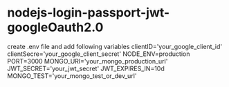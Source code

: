 # nodejs-login-passport-jwt-googleOauth2.0
create .env file and add following variables
clientID='your_google_client_id'
clientSecre='your_google_client_secret'
NODE_ENV=production
PORT=3000
MONGO_URI='your_mongo_production_url'
JWT_SECRET='your_jwt_secret'
JWT_EXPIRES_IN=10d
MONGO_TEST='your_mongo_test_or_dev_url'
